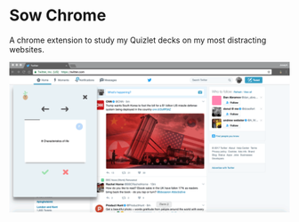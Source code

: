 # Sow Chrome
A chrome extension to study my Quizlet decks on my most distracting websites.

![alt text](sowchrome.gif)
